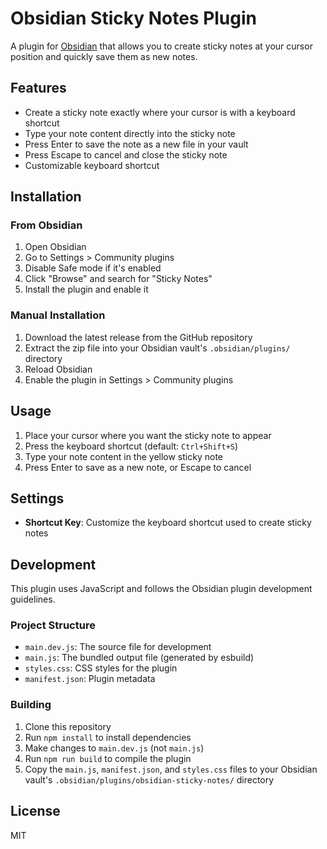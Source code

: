 # Obsidian Sticky Notes Plugin

A plugin for [Obsidian](https://obsidian.md) that allows you to create sticky notes at your cursor position and quickly save them as new notes.

## Features

- Create a sticky note exactly where your cursor is with a keyboard shortcut
- Type your note content directly into the sticky note
- Press Enter to save the note as a new file in your vault
- Press Escape to cancel and close the sticky note
- Customizable keyboard shortcut

## Installation

### From Obsidian

1. Open Obsidian
2. Go to Settings > Community plugins
3. Disable Safe mode if it's enabled
4. Click "Browse" and search for "Sticky Notes"
5. Install the plugin and enable it

### Manual Installation

1. Download the latest release from the GitHub repository
2. Extract the zip file into your Obsidian vault's `.obsidian/plugins/` directory
3. Reload Obsidian
4. Enable the plugin in Settings > Community plugins

## Usage

1. Place your cursor where you want the sticky note to appear
2. Press the keyboard shortcut (default: `Ctrl+Shift+S`)
3. Type your note content in the yellow sticky note
4. Press Enter to save as a new note, or Escape to cancel

## Settings

- **Shortcut Key**: Customize the keyboard shortcut used to create sticky notes

## Development

This plugin uses JavaScript and follows the Obsidian plugin development guidelines.

### Project Structure

- `main.dev.js`: The source file for development
- `main.js`: The bundled output file (generated by esbuild)
- `styles.css`: CSS styles for the plugin
- `manifest.json`: Plugin metadata

### Building

1. Clone this repository
2. Run `npm install` to install dependencies
3. Make changes to `main.dev.js` (not `main.js`)
4. Run `npm run build` to compile the plugin
5. Copy the `main.js`, `manifest.json`, and `styles.css` files to your Obsidian vault's `.obsidian/plugins/obsidian-sticky-notes/` directory

## License

MIT 